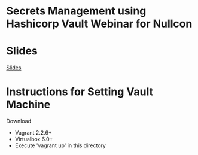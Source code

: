 # Secrets Management using Hashicorp Vault Webinar for Nullcon

# Slides
[Slides](./Slides.pdf)

# Instructions for Setting Vault Machine
Download
- Vagrant 2.2.6+
- Virtualbox 6.0+
- Execute 'vagrant up' in this directory